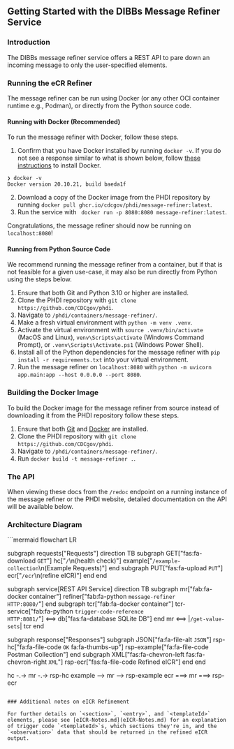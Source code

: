 ## Getting Started with the DIBBs Message Refiner Service

### Introduction

The DIBBs message refiner service offers a REST API to pare down an incoming message to only the user-specified elements.

### Running the eCR Refiner

The message refiner can be run using Docker (or any other OCI container runtime e.g., Podman), or directly from the Python source code.

#### Running with Docker (Recommended)

To run the message refiner with Docker, follow these steps.

1. Confirm that you have Docker installed by running `docker -v`. If you do not see a response similar to what is shown below, follow [these instructions](https://docs.docker.com/get-docker/) to install Docker.

```
❯ docker -v
Docker version 20.10.21, build baeda1f
```

2. Download a copy of the Docker image from the PHDI repository by running `docker pull ghcr.io/cdcgov/phdi/message-refiner:latest`.
3. Run the service with ` docker run -p 8080:8080 message-refiner:latest`.

Congratulations, the message refiner should now be running on `localhost:8080`!

#### Running from Python Source Code

We recommend running the message refiner from a container, but if that is not feasible for a given use-case, it may also be run directly from Python using the steps below.

1. Ensure that both Git and Python 3.10 or higher are installed.
2. Clone the PHDI repository with `git clone https://github.com/CDCgov/phdi`.
3. Navigate to `/phdi/containers/message-refiner/`.
4. Make a fresh virtual environment with `python -m venv .venv`.
5. Activate the virtual environment with `source .venv/bin/activate` (MacOS and Linux), `venv\Scripts\activate` (Windows Command Prompt), or `.venv\Scripts\Activate.ps1` (Windows Power Shell).
6. Install all of the Python dependencies for the message refiner with `pip install -r requirements.txt` into your virtual environment.
7. Run the message refiner on `localhost:8080` with `python -m uvicorn app.main:app --host 0.0.0.0 --port 8080`.

### Building the Docker Image

To build the Docker image for the message refiner from source instead of downloading it from the PHDI repository follow these steps.

1. Ensure that both [Git](https://git-scm.com/book/en/v2/Getting-Started-Installing-Git) and [Docker](https://docs.docker.com/get-docker/) are installed.
2. Clone the PHDI repository with `git clone https://github.com/CDCgov/phdi`.
3. Navigate to `/phdi/containers/message-refiner/`.
4. Run `docker build -t message-refiner .`.

### The API

When viewing these docs from the `/redoc` endpoint on a running instance of the message refiner or the PHDI website, detailed documentation on the API will be available below.

### Architecture Diagram

<link rel="stylesheet" href="https://maxcdn.bootstrapcdn.com/font-awesome/4.6.1/css/font-awesome.min.css">
```mermaid
flowchart LR

subgraph requests["Requests"]
direction TB
subgraph GET["fas:fa-download <code>GET</code>"]
hc["<code>/</code>\n(health check)"]
example["<code>/example-collection</code>\n(Example Requests)"]
end
subgraph PUT["fas:fa-upload <code>PUT</code>"]
ecr["<code>/ecr</code>\n(refine eICR)"]
end
end

subgraph service[REST API Service]
direction TB
subgraph mr["fab:fa-docker container"]
refiner["fab:fa-python <code>message-refiner<br>HTTP:8080/</code>"]
end
subgraph tcr["fab:fa-docker container"]
tcr-service["fab:fa-python <code>trigger-code-reference<br>HTTP:8081/</code>"] <==> db["fas:fa-database SQLite DB"]
end
mr <==> |<code>/get-value-sets</code>| tcr
end

subgraph response["Responses"]
subgraph JSON["fa:fa-file-alt <code>JSON</code>"]
rsp-hc["fa:fa-file-code <code>OK</code> fa:fa-thumbs-up"]
rsp-example["fa:fa-file-code Postman Collection"]
end
subgraph XML["fas:fa-chevron-left fas:fa-chevron-right <code>XML</code>"]
rsp-ecr["fas:fa-file-code Refined eICR"]
end
end

hc -.-> mr -.-> rsp-hc
example --> mr --> rsp-example
ecr ===> mr ===> rsp-ecr

```

### Additional notes on eICR Refinement

For further details on `<section>`, `<entry>`, and `<templateId>` elements, please see [eICR-Notes.md](eICR-Notes.md) for an explanation of trigger code `<templateId>`s, which sections they're in, and the `<observation>` data that should be returned in the refined eICR output.
```
